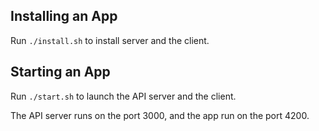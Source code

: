 
## Installing an App

Run `./install.sh` to install server and the client.

## Starting an App

Run `./start.sh` to launch the API server and the client.

The API server runs on the port 3000, and the app run on the port 4200.
